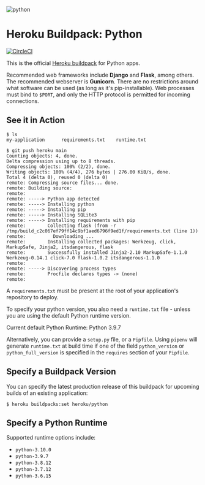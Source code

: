 ![python](https://cloud.githubusercontent.com/assets/51578/13712821/b68a42ce-e793-11e5-96b0-d8eb978137ba.png)

# Heroku Buildpack: Python

[![CircleCI](https://circleci.com/gh/heroku/heroku-buildpack-python.svg?style=svg)](https://circleci.com/gh/heroku/heroku-buildpack-python)

This is the official [Heroku buildpack](https://devcenter.heroku.com/articles/buildpacks) for Python apps.

Recommended web frameworks include **Django** and **Flask**, among others. The recommended webserver is **Gunicorn**. There are no restrictions around what software can be used (as long as it's pip-installable). Web processes must bind to `$PORT`, and only the HTTP protocol is permitted for incoming connections.

See it in Action
----------------
```
$ ls
my-application		requirements.txt	runtime.txt

$ git push heroku main
Counting objects: 4, done.
Delta compression using up to 8 threads.
Compressing objects: 100% (2/2), done.
Writing objects: 100% (4/4), 276 bytes | 276.00 KiB/s, done.
Total 4 (delta 0), reused 0 (delta 0)
remote: Compressing source files... done.
remote: Building source:
remote:
remote: -----> Python app detected
remote: -----> Installing python
remote: -----> Installing pip
remote: -----> Installing SQLite3
remote: -----> Installing requirements with pip
remote:        Collecting flask (from -r /tmp/build_c2c067ef79ff14c9bf1aed6796f9ed1f/requirements.txt (line 1))
remote:          Downloading ...
remote:        Installing collected packages: Werkzeug, click, MarkupSafe, Jinja2, itsdangerous, flask
remote:        Successfully installed Jinja2-2.10 MarkupSafe-1.1.0 Werkzeug-0.14.1 click-7.0 flask-1.0.2 itsdangerous-1.1.0
remote:
remote: -----> Discovering process types
remote:        Procfile declares types -> (none)
remote:
```

A `requirements.txt` must be present at the root of your application's repository to deploy.

To specify your python version, you also need a `runtime.txt` file - unless you are using the default Python runtime version.

Current default Python Runtime: Python 3.9.7

Alternatively, you can provide a `setup.py` file, or a `Pipfile`.
Using `pipenv` will generate `runtime.txt` at build time if one of the field `python_version` or `python_full_version` is specified in the `requires` section of your `Pipfile`.

Specify a Buildpack Version
---------------------------

You can specify the latest production release of this buildpack for upcoming builds of an existing application:

    $ heroku buildpacks:set heroku/python


Specify a Python Runtime
------------------------

Supported runtime options include:

- `python-3.10.0`
- `python-3.9.7`
- `python-3.8.12`
- `python-3.7.12`
- `python-3.6.15`
